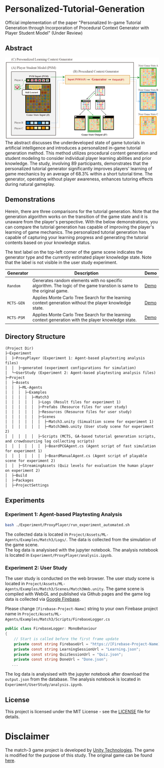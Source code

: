# Personalized-Tutorial-Generation
Official implementation of the paper "Personalized In-game Tutorial Generation through Incorporation of
Procedural Context Generator with Player Student Model" (Under Review) 

## Abstract

![concept_image](./Screenshot/concept.png)
The abstract discusses the underdeveloped state of game tutorials in artificial intelligence and introduces a personalized in-game tutorial generation method. This method utilizes procedural content generation and student modeling to consider individual player learning abilities and prior knowledge. The study, involving 89 participants, demonstrates that the personalized tutorial generator significantly improves players' learning of game mechanics by an average of 68.3% within a short tutorial time. The generator, operating without player awareness, enhances tutoring effects during natural gameplay.

## Demonstrations
Herein, there are three comparisons for the tutorial generation. Note that the generation algorithm works on the transition of the game state and it is unaware from the player's perspective.
With the below demonstrations, you can compare the tutorial generation has capable of improving the player's learning of game mechanics.
The personalized tutorial generation has capable of capturing your learning progress and generating the tutorial contents based on your knowledge status.

The text label on the top-left corner of the game scene indicates the generator type and the currently estimated player knowledge state.
Note that the label is not visible in the user study experiment.

| Generator | Description                                                                                                         | Demo                                                                                            |
|-----------|---------------------------------------------------------------------------------------------------------------------|-------------------------------------------------------------------------------------------------|
| `Random`  | Generates random elements with no specific algorithm. The logic of the game transtion is same to the original game. | [Demo](https://bic4907.github.io/Personalized-Tutorial-Generation/Demo/Web_Random/?target=_blank)   |
| `MCTS-GEN`| Applies Monte Carlo Tree Search for the learning context generation without the player knowledge state.             | [Demo](https://bic4907.github.io/Personalized-Tutorial-Generation/Demo/Web_MCTS-GEN/?target=_blank) |
| `MCTS-PSM`| Applies Monte Carlo Tree Search for the learning context generation with the player knowledge state.                | [Demo](https://bic4907.github.io/Personalized-Tutorial-Generation/Demo/Web_MCTS-PSM?target=_blank/) |


## Directory Structure
```
(Project Dir)                                                                         
├─Experiment
│  ├─ProxyPlayer (Experiment 1: Agent-based playtesting analysis files)
│  │  ├─generated (experiment configurations for simulation)
│  └─UserStudy (Experiment 2: Agent-based playtesting analysis files)
├─Project
│  ├─Assets
│  │  ├─ML-Agents
│  │  │  ├─Examples
│  │  │  │  ├─Match3 
│  │  │  │  │  ├─Logs (Result files for experiment 1)
│  │  │  │  │  ├─Prefabs (Resource files for user study)
│  │  │  │  │  ├─Resources (Resource files for user study)
│  │  │  │  │  ├─Scenes
│  │  │  │  │  │  ├─Match3.unity (Simualtion scene for experiment 1)
│  │  │  │  │  │  ├─Match3Web.unity (User study scene for experiment 2)
│  │  │  │  │  ├─Scripts (MCTS, GA-based tutorial generation scripts, and crowdsourcing log collecting scripts)
│  │  │  │  │  │  ├─BoardPCGAgent.cs (Agent script of fast simulation for experiment 1)
│  │  │  │  │  │  ├─BoardManualAgent.cs (Agent script of playable scene for experiment 2)
│  │  ├─StreamingAssets (Quiz levels for evaluation the human player on experiment 2)
│  ├─Build
│  ├─Packages
│  ├─ProjectSettings
```

## Experiments
### Experiment 1: Agent-based Playtesting Analysis
```bash
bash ./Experiment/ProxyPlayer/run_experiment_automated.sh
```
The collected data is located in `Project/Assets/ML-Agents/Examples/Match3/Logs/`. The data is collected from the simulation of the game scene.  
The log data is analysised with the jupyter notebook. The analysis notebook is located in `Experiment/ProxyPlayer/analysis.ipynb`. 


### Experiment 2: User Study
The user study is conducted on the web browser. The user study scene is located in `Project/Assets/ML-Agents/Examples/Match3/Scenes/Match3Web.unity`. 
The game scene is compiled with WebGL and published via Github pages and the game log data is collected via [Google Firebase](https://firebase.google.com/).

Please change `[Firebase-Project-Name]` string to your own Firebase project name in `Project/Assets/ML-Agents/Examples/Match3/Scripts/FirebaseLogger.cs`
```csharp
public class FirebaseLogger: MonoBehaviour
{
    // Start is called before the first frame update
    private const string FirebaseUrl = "https://[Firebase-Project-Name].firebaseio.com/0824/{playerId}/";
    private const string LearningSessionUrl = "Learning.json";
    private const string QuizSessionUrl = "Quiz.json";
    private const string DoneUrl = "Done.json";
   ...
```

The log data is analysised with the jupyter notebook after download the `output.json` from the database. The analysis notebook is located in `Experiment/UserStudy/analysis.ipynb`.

## License
This project is licensed under the MIT License - see the [LICENSE](LICENSE) file for details.

# Disclaimer
The match-3 game project is developed by [Unity Technologies](https://unity.com/).
The game is modified for the purpose of this study. The original game can be found [here](https://github.com/Unity-Technologies/ml-agents/tree/develop/Project/Assets/ML-Agents/Examples/Match3/Scenes).

